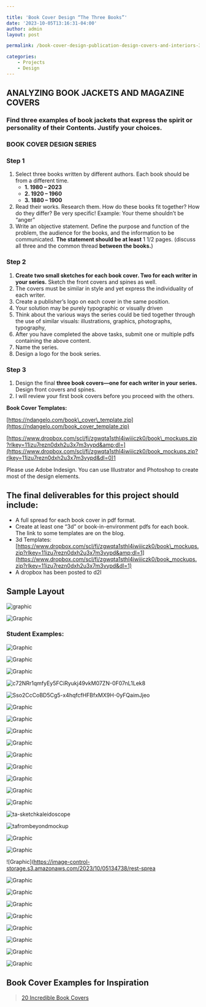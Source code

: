 ```yaml
---

title: 'Book Cover Design “The Three Books”'
date: '2023-10-05T13:16:31-04:00'
author: admin
layout: post

permalink: /book-cover-design-publication-design-covers-and-interiors-3/

categories:
    - Projects
    - Design
---
```


## ANALYZING BOOK JACKETS AND MAGAZINE COVERS

### Find three examples of book jackets that express the spirit or personality of their Contents. Justify your choices.

### BOOK COVER DESIGN SERIES

### Step 1

1. Select three books written by different authors. Each book should be from a different time. 
    - **1. 1980 – 2023**
    - **2. 1920 – 1960**
    - **3. 1880 – 1900**
2. Read their works. Research them. How do these books fit together? How do they differ? Be very specific! Example: Your theme shouldn’t be “anger”
3. Write an objective statement. Define the purpose and function of the problem, the audience for the books, and the information to be communicated. **The statement should be at least** 1 1/2 pages. (discuss all three and the common thread **between the books.**)

### Step 2

1. **Create two small sketches for each book cover. Two for each writer in your series.** Sketch the front covers and spines as well.
2. The covers must be similar in style and yet express the individuality of each writer.
3. Create a publisher’s logo on each cover in the same position.
4. Your solution may be purely typographic or visually driven
5. Think about the various ways the series could be tied together through the use of similar visuals: illustrations, graphics, photographs, typography,
6. After you have completed the above tasks, submit one or multiple pdfs containing the above content.
7. Name the series.
8. Design a logo for the book series.

### Step 3

1. Design the final **three book covers—one for each writer in your series.** Design front covers and spines.
2. I will review your first book covers before you proceed with the others.

**Book Cover Templates:**

[https://ndangelo.com/book\_cover\_template.zip](https://ndangelo.com/book_cover_template.zip)

[https://www.dropbox.com/scl/fi/zgwqta1sthl4iwiiiczk0/book\_mockups.zip?rlkey=11izu7rezn0dxh2u3x7m3vypd&amp;dl=](https://www.dropbox.com/scl/fi/zgwqta1sthl4iwiiiczk0/book_mockups.zip?rlkey=11izu7rezn0dxh2u3x7m3vypd&dl=0)1

Please use Adobe Indesign. You can use Illustrator and Photoshop to create most of the design elements.

## **The final deliverables for this project should include:**

- A full spread for each book cover in pdf format.
- Create at least one “3d” or book-in-environment pdfs for each book. The link to some templates are on the blog.
- 3d Templates: [https://www.dropbox.com/scl/fi/zgwqta1sthl4iwiiiczk0/book\_mockups.zip?rlkey=11izu7rezn0dxh2u3x7m3vypd&amp;dl=1](https://www.dropbox.com/scl/fi/zgwqta1sthl4iwiiiczk0/book_mockups.zip?rlkey=11izu7rezn0dxh2u3x7m3vypd&dl=1)
- A dropbox has been posted to d2l

## Sample Layout

![graphic](https://image-control-storage.s3.amazonaws.com/blog-images/2018/02/07101210/Paperback-Cover-Mockup-750x5062111111111111111111111111111111111111111111.jpg)

![Graphic](https://image-control-storage.s3.amazonaws.com/blog-images/2018/02/07101212/Paperback-Cover-Screenshot-1024x7732111111111111111111111111111111111111111111.jpg)

### Student Examples:

![Graphic](https://image-control-storage.s3.amazonaws.com/2023/10/05133121/image-84-1024x683.png)

![Graphic](https://image-control-storage.s3.amazonaws.com/2023/10/05133217/image-85-1024x679.png)

![Graphic](https://image-control-storage.s3.amazonaws.com/2023/10/05133327/image-86-1024x685.png)

![c72NRr1qmfyEy5FCiRyukj49vkM07ZN-0F07nL1Lek8](https://image-control-storage.s3.amazonaws.com/blog-images/2015/03/27193338/c72NRr1qmfyEy5FCiRyukj49vkM07ZN-0F07nL1Lek8.jpg)

![Sso2CcCoBD5Cg5-x4hqfcfHFBfxMX9H-0yFQaimJjeo](https://image-control-storage.s3.amazonaws.com/blog-images/2015/03/27193335/Sso2CcCoBD5Cg5-x4hqfcfHFBfxMX9H-0yFQaimJjeo.jpg)

![Graphic](https://image-control-storage.s3.amazonaws.com/2023/10/05134645/Final-book-cover.-1pdf_Page_1-1024x662.jpg)


![Graphic](https://image-control-storage.s3.amazonaws.com/2023/10/05134658/Final-book-cover.-1pdf_Page_2-1024x662.jpg)

![Graphic](https://image-control-storage.s3.amazonaws.com/2023/10/05134704/Final-book-cover.-1pdf_Page_3-1024x662.jpg)

![Graphic](https://image-control-storage.s3.amazonaws.com/2023/10/05133721/Skylar_Book-Covers_Page_1-1024x683.jpg)

![Graphic](https://image-control-storage.s3.amazonaws.com/2023/10/05133729/Skylar_Book-Covers_Page_2-1024x683.jpg)

![Graphic](https://image-control-storage.s3.amazonaws.com/2023/10/05133741/Skylar_Book-Covers_Page_3-1024x683.jpg)

![Graphic](https://image-control-storage.s3.amazonaws.com/2023/10/05133746/Skylar_Book-Covers_Page_4-1024x683.jpg)

![Graphic](https://image-control-storage.s3.amazonaws.com/2023/10/05133752/Skylar_Book-Covers_Page_5-1024x683.jpg)

![Graphic](https://image-control-storage.s3.amazonaws.com/2023/10/05133756/Skylar_Book-Covers_Page_6-1024x683.jpg)

![ta-sketchkaleidoscope](https://image-control-storage.s3.amazonaws.com/blog-images/2016/10/27185110/TA-SketchKaleidoscope-1.jpg)

![tafrombeyondmockup](https://image-control-storage.s3.amazonaws.com/blog-images/2016/10/27185107/TAfrombeyondmockup-1.jpg)

![Graphic](https://image-control-storage.s3.amazonaws.com/2023/10/05134730/a-certain-hunger-spread.jpg)

![Graphic](https://image-control-storage.s3.amazonaws.com/2023/10/05134734/gone-girl-spread.jpg)

![Graphic](https://image-control-storage.s3.amazonaws.com/2023/10/05134738/rest-sprea


![Graphic](https://image-control-storage.s3.amazonaws.com/2023/10/05135122/A-Time-To-Kill-2-1-1024x819.png)

![Graphic](https://image-control-storage.s3.amazonaws.com/2023/10/05135129/A-Time-To-Kill-1024x819.png)

![Graphic](https://image-control-storage.s3.amazonaws.com/2023/10/05135129/Into-The-Wild-2-1024x819.png)

![Graphic](https://image-control-storage.s3.amazonaws.com/2023/10/05135130/Into-The-Wild-1024x819.png)

![Graphic](https://image-control-storage.s3.amazonaws.com/2023/10/05135148/The-Outsiders-2-1024x819.png)

![Graphic](https://image-control-storage.s3.amazonaws.com/2023/10/05135154/The-Outsiders-1024x819.png)

![Graphic](https://image-control-storage.s3.amazonaws.com/2023/10/05132133/image-82-1024x476.png)

![Graphic](https://image-control-storage.s3.amazonaws.com/2023/10/05132205/image-83-1024x473.png)

## Book Cover Examples for Inspiration


> [20 Incredible Book Covers](https://www.nuggetofjoy.com/20-incredible-book-covers-non-designers-can-pull-off-2/)

<iframe class="wp-embedded-content" data-secret="u7TtasJ69t" frameborder="0" height="282" loading="lazy" marginheight="0" marginwidth="0" sandbox="allow-scripts" scrolling="no" security="restricted" src="https://www.nuggetofjoy.com/20-incredible-book-covers-non-designers-can-pull-off-2/embed/#?secret=4bxVBK70ru#?secret=u7TtasJ69t" style="position: absolute; clip: rect(1px, 1px, 1px, 1px);" title="“20 Incredible Book Covers” — Communication, Art, Design & Instruction" width="500"></iframe></div></figure>